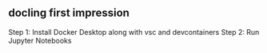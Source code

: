 
## docling first impression

Step 1: Install Docker Desktop along with vsc and devcontainers
Step 2: Run Jupyter Notebooks
